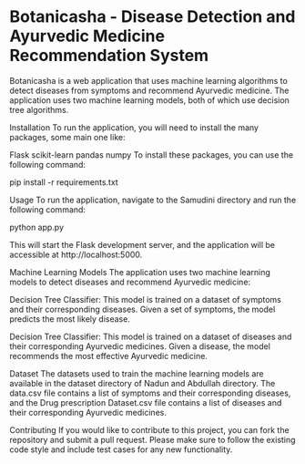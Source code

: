 # Botanicasha - Disease Detection and Ayurvedic Medicine Recommendation System
Botanicasha is a web application that uses machine learning algorithms to detect diseases from symptoms and recommend Ayurvedic medicine. The application uses two machine learning models, both of which use decision tree algorithms.

Installation
To run the application, you will need to install the many packages, some main one like:

Flask
scikit-learn
pandas
numpy
To install these packages, you can use the following command:

pip install -r requirements.txt

Usage
To run the application, navigate to the Samudini directory and run the following command:

python app.py

This will start the Flask development server, and the application will be accessible at http://localhost:5000.

Machine Learning Models
The application uses two machine learning models to detect diseases and recommend Ayurvedic medicine:

Decision Tree Classifier: This model is trained on a dataset of symptoms and their corresponding diseases. Given a set of symptoms, the model predicts the most likely disease.

Decision Tree Classifier: This model is trained on a dataset of diseases and their corresponding Ayurvedic medicines. Given a disease, the model recommends the most effective Ayurvedic medicine.

Dataset
The datasets used to train the machine learning models are available in the dataset directory of Nadun and Abdullah directory. The data.csv file contains a list of symptoms and their corresponding diseases, and the Drug prescription Dataset.csv file contains a list of diseases and their corresponding Ayurvedic medicines.

Contributing
If you would like to contribute to this project, you can fork the repository and submit a pull request. Please make sure to follow the existing code style and include test cases for any new functionality.
